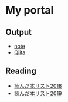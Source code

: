 # My portal

## Output

- [note](https://note.mu/urusy)
- [Qiita](https://qiita.com/urusy)

## Reading

- [読んだ本リスト2018](https://app.simplenote.com/publish/g3pBF7)
- [読んだ本リスト2019](https://app.simplenote.com/publish/FytDHs)

